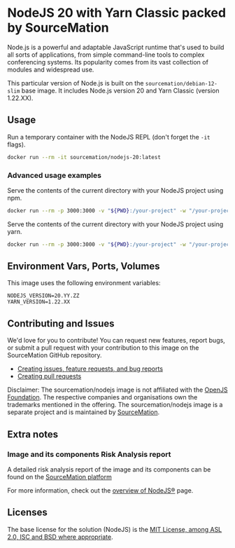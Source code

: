 # NodeJS 20 with Yarn Classic packed by SourceMation

Node.js is a powerful and adaptable JavaScript runtime that's used to build all
sorts of applications, from simple command-line tools to complex conferencing
systems. Its popularity comes from its vast collection of modules and
widespread use.


This particular version of Node.js is built on the `sourcemation/debian-12-slim`
base image. It includes Node.js version 20 and Yarn Classic (version 1.22.XX).

## Usage

Run a temporary container with the NodeJS REPL (don't forget the `-it` flags).

```bash
docker run --rm -it sourcemation/nodejs-20:latest
```

### Advanced usage examples

Serve the contents of the current directory with your NodeJS project using npm.

```bash
docker run --rm -p 3000:3000 -v "${PWD}:/your-project" -w "/your-project" -it sourcemation/nodejs-20:latest npm run start
```

Serve the contents of the current directory with your NodeJS project using
yarn.

```bash
docker run --rm -p 3000:3000 -v "${PWD}:/your-project" -w "/your-project" -it sourcemation/nodejs-20:latest yarn start
```

## Environment Vars, Ports, Volumes

This image uses the following environment variables:

```
NODEJS_VERSION=20.YY.ZZ
YARN_VERSION=1.22.XX
```


## Contributing and Issues

We'd love for you to contribute! You can request new features, report bugs, or
submit a pull request with your contribution to this image on the SourceMation
GitHub repository.

- [Creating issues, feature requests, and bug reports](https://github.com/SourceMation/images/issues/new/choose)
- [Creating pull requests](https://github.com/SourceMation/images/compare)


Disclaimer: The sourcemation/nodejs image is not affiliated with the
[OpenJS Foundation](https://openjsf.org/). The respective companies and
organisations own the trademarks mentioned in the offering. The
sourcemation/nodejs image is a separate project and is maintained by
[SourceMation](https://sourcemation.com).

## Extra notes
### Image and its components Risk Analysis report

A detailed risk analysis report of the image and its components can be found on
the [SourceMation platform](https://www.sourcemation.com/)


For more information, check out the [overview of NodeJS®](https://nodejs.org/)
page.

## Licenses

The base license for the solution (NodeJS) is the [MIT License, among ASL 2.0,
ISC and BSD where
appropriate](https://github.com/nodejs/node/blob/main/LICENSE).
